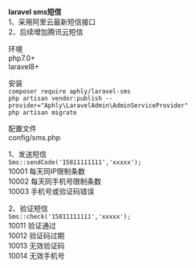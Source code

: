 **laravel sms短信**<br>
1、采用阿里云最新短信接口<br>
2、后续增加腾讯云短信<br>

环境<br>
php7.0+<br>
laravel8+<br>

安装<br>
`composer require aphly/laravel-sms` <br>
`php artisan vendor:publish --provider="Aphly\LaravelAdmin\AdminServiceProvider"` <br>
`php artisan migrate` <br>

配置文件<br>
config/sms.php<br>


1、发送短信<br>
`Sms::sendCode('15811111111','xxxxx');`<br>
10001 每天同IP限制条数<br>
10002 每天同手机号限制条数<br>
10003 手机号或验证码错误<br>

2、验证短信<br>
`Sms::check('15811111111','xxxxx');`<br>
10011 验证通过<br>
10012 验证码过期<br>
10013 无效验证码<br>
10014 无效手机号<br>
